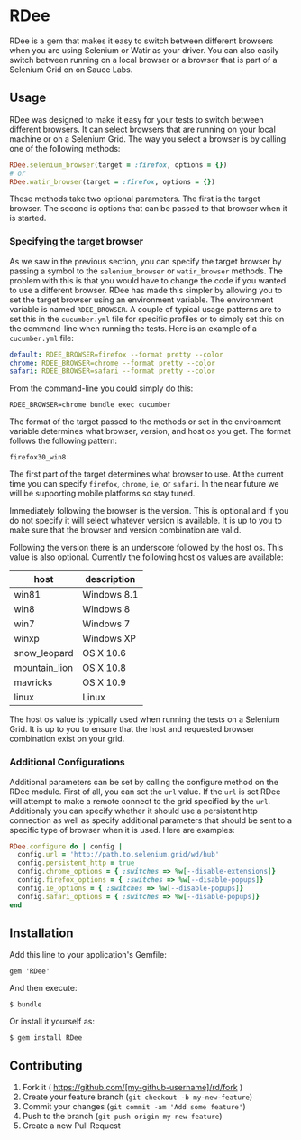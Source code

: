 # RDee

RDee is a gem that makes it easy to switch between different browsers when you are using
Selenium or Watir as your driver.  You can also easily switch between running on a local
browser or a browser that is part of a Selenium Grid on on Sauce Labs.

## Usage

RDee was designed to make it easy for your tests to switch between different browsers.  It
can select browsers that are running on your local machine or on a Selenium Grid.  The way
you select a browser is by calling one of the following methods:

````ruby
RDee.selenium_browser(target = :firefox, options = {})
# or
RDee.watir_browser(target = :firefox, options = {})
````

These methods take two optional parameters.  The first is the target browser.  The second
is options that can be passed to that browser when it is started.

### Specifying the target browser

As we saw in the previous section, you can specify the target browser by passing a symbol
to the `selenium_browser` or `watir_browser` methods.  The problem with this is that you
would have to change the code if you wanted to use a different browser.  RDee has made
this simpler by allowing you to set the target browser using an environment variable.
The environment variable is named `RDEE_BROWSER`.  A couple of typical usage patterns
are to set this in the `cucumber.yml` file for specific profiles or to simply set this
on the command-line when running the tests.  Here is an example of a `cucumber.yml` file:

````yml
default: RDEE_BROWSER=firefox --format pretty --color
chrome: RDEE_BROWSER=chrome --format pretty --color
safari: RDEE_BROWSER=safari --format pretty --color
````

From the command-line you could simply do this:

````
RDEE_BROWSER=chrome bundle exec cucumber
````

The format of the target passed to the methods or set in the environment variable determines
what browser, version, and host os you get.  The format follows the following pattern:

````
firefox30_win8
````

The first part of the target determines what browser to use.  At the current time you can
specify `firefox`, `chrome`, `ie`, or `safari`.  In the near future we will be supporting
mobile platforms so stay tuned.

Immediately following the browser is the version.  This is optional and if you do not specify
it will select whatever version is available.  It is up to you to make sure that the browser
and version combination are valid.

Following the version there is an underscore followed by the host os.  This value is also
optional.  Currently the following host os values are available:

| host | description |
| --- | --- |
| win81 | Windows 8.1 |
| win8 | Windows 8 |
| win7 | Windows 7 |
| winxp | Windows XP |
| snow_leopard | OS X 10.6 |
| mountain_lion | OS X 10.8 |
| mavricks | OS X 10.9 |
| linux | Linux |

The host os value is typically used when running the tests on a Selenium Grid.  It is up to
you to ensure that the host and requested browser combination exist on your grid.

### Additional Configurations

Additional parameters can be set by calling the configure method on the RDee module.  First
of all, you can set the `url` value.  If the `url` is set RDee will attempt to make a remote
connect to the grid specified by the `url`.  Additionaly you can specify whether it should
use a persistent http connection as well as specify additional parameters that should be
sent to a specific type of browser when it is used.  Here are examples:

````ruby
RDee.configure do | config |
  config.url = 'http://path.to.selenium.grid/wd/hub'
  config.persistent_http = true
  config.chrome_options = { :switches => %w[--disable-extensions]}
  config.firefox_options = { :switches => %w[--disable-popups]}
  config.ie_options = { :switches => %w[--disable-popups]}
  config.safari_options = { :switches => %w[--disable-popups]}
end
````


## Installation

Add this line to your application's Gemfile:

    gem 'RDee'

And then execute:

    $ bundle

Or install it yourself as:

    $ gem install RDee


## Contributing

1. Fork it ( https://github.com/[my-github-username]/rd/fork )
2. Create your feature branch (`git checkout -b my-new-feature`)
3. Commit your changes (`git commit -am 'Add some feature'`)
4. Push to the branch (`git push origin my-new-feature`)
5. Create a new Pull Request
